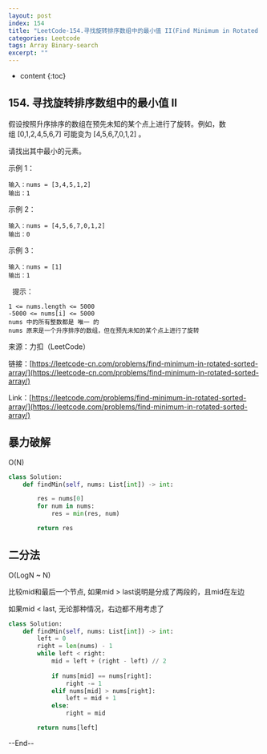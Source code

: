 ```yaml
---
layout: post
index: 154
title: "LeetCode-154.寻找旋转排序数组中的最小值 II(Find Minimum in Rotated Sorted Array II)"
categories: Leetcode
tags: Array Binary-search
excerpt: ""
---
```


* content
{:toc}

## 154. 寻找旋转排序数组中的最小值 II

假设按照升序排序的数组在预先未知的某个点上进行了旋转。例如，数组 [0,1,2,4,5,6,7] 可能变为 [4,5,6,7,0,1,2] 。

请找出其中最小的元素。

示例 1：

```
输入：nums = [3,4,5,1,2]
输出：1
```

示例 2：

```
输入：nums = [4,5,6,7,0,1,2]
输出：0
```

示例 3：

```
输入：nums = [1]
输出：1
```
 
提示：

```
1 <= nums.length <= 5000
-5000 <= nums[i] <= 5000
nums 中的所有整数都是 唯一 的
nums 原来是一个升序排序的数组，但在预先未知的某个点上进行了旋转
```

来源：力扣（LeetCode）

链接：[https://leetcode-cn.com/problems/find-minimum-in-rotated-sorted-array/](https://leetcode-cn.com/problems/find-minimum-in-rotated-sorted-array/)

Link：[https://leetcode.com/problems/find-minimum-in-rotated-sorted-array/](https://leetcode.com/problems/find-minimum-in-rotated-sorted-array/)


## 暴力破解

O(N)

```python
class Solution:
    def findMin(self, nums: List[int]) -> int:

        res = nums[0]
        for num in nums:
            res = min(res, num)

        return res
```

## 二分法

O(LogN ~ N)

比较mid和最后一个节点, 如果mid > last说明是分成了两段的，且mid在左边

如果mid < last, 无论那种情况，右边都不用考虑了

```python
class Solution:
    def findMin(self, nums: List[int]) -> int:
        left = 0
        right = len(nums) - 1
        while left < right:
            mid = left + (right - left) // 2
            
            if nums[mid] == nums[right]:
                right -= 1
            elif nums[mid] > nums[right]:
                left = mid + 1
            else:
                right = mid

        return nums[left]
```

--End--
